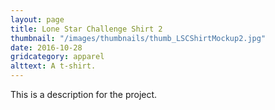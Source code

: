 ```yaml
---
layout: page
title: Lone Star Challenge Shirt 2
thumbnail: "/images/thumbnails/thumb_LSCShirtMockup2.jpg"
date: 2016-10-28
gridcategory: apparel
alttext: A t-shirt.
---
```

This is a description for the project.